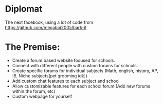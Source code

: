 # Diplomat
The next facebook, using a lot of code from https://github.com/megaboi2005/bark-it


# The Premise:
* Create a forum based website focused for schools.
* Connect with different people with custom forums for schools.
* Create specific forums for individual subjects (Math, english, history, AP, IB, Niche subjects[pet grooming idk])
* Add custom chat features to each subject and school 
* Allow customizable features for each school forum (Add new forums within the forum, etc)
* Custom webpage for yourself
